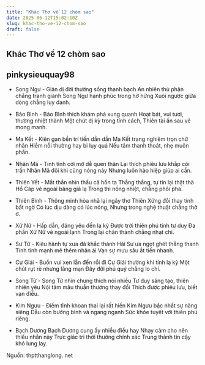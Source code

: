 ```yaml
---
title: "Khác Thơ về 12 chòm sao"
date: 2025-06-12T15:02:10Z
slug: khac-tho-ve-12-chom-sao
draft: false
---
```


## Khác Thơ về 12 chòm sao

## pinkysieuquay98

- Song Ngư -
Giản dị đời thường sống thanh bạch
An nhiên thủ phận chẳng tranh giành
Song Ngư hạnh phúc trong hờ hững
Xuôi ngược giữa dòng chẳng lụy danh.

- Bảo Bình -
Bảo Bình thích khám phá xung quanh
Hoạt bát, vui tươi, thường nhiệt thành
Một chút dị kỳ trong tính cách,
Thiên tài ẩn sau vẻ mong manh.

- Ma Kết -
Kiên gan bền trí tiến dần dần
Ma Kết trang nghiêm trọn chữ nhân
Hiềm nỗi thường hay bi lụy quá
Nếu tâm thanh thoát, nhẹ muôn phần.

- Nhân Mã -
Tính tình cởi mở dễ quen thân
Lại thích phiêu lưu khắp cõi trần
Nhân Mã đôi khi cũng nóng nảy
Nhưng luôn hào hiệp giúp ai cần.

- Thiên Yết -
Mắt thần nhìn thấu cả hồn ta
Thẳng thắng, tự tin lại thật thà
Hổ Cáp vẻ ngoài băng giá lạ
Trong thì nồng nhiệt, chẳng phôi pha.

- Thiên Bình -
Thông minh hòa nhã lại ngây thơ
Thiên Xứng đổi thay tính bất ngờ
Có lúc dịu dàng có lúc nóng,
Nhưng trong nghệ thuật chẳng thờ ơ.

- Xử Nữ -
Hấp dẫn, đáng yêu đến lạ kỳ
Được trời thiên phú tính tư duy
Đa phần Xử Nữ vẻ ngoài lạnh
Trong lại chân thành chẳng nhạt chi.

- Sư Tử -
Kiêu hãnh tự xưa đã khắc thành
Hải Sư ưa ngọt ghét thẳng thanh
Tính tình mạnh mẽ thêm nhân ái
Vạn sự mưu sâu ắt tiến nhanh.

- Cự Giải -
Buồn vui xen lẫn đến rồi đi
Cự Giải thường khi tính lạ kỳ
Một chút rụt rè nhưng lãng mạn
Đây đời phú quý chẳng lo chi.

- Song Tử -
Song Tử nhìn chung thích nói nhiều
Tư duy sáng tạo, thiên nhiên yêu
Nội tâm mâu thuẫn thường thay đổi
Thích được phiêu lưu, biết vạn điều.

- Kim Ngưu -
Điềm tĩnh khoan thai lại rất hiền
Kim Ngưu bậc nhất sự năng siêng
Dẫu còn bướng bỉnh và ngang ngạnh
Sức khỏe tuyệt vời thiên phú riêng.

- Bạch Dương
Bạch Dương cung ấy nhiều điều hay
Nhạy cảm cho nên thiếu nhẫn này
Trực giác tri thời thường chính xác
Trung thành tin cậy khó lung lay.


Nguồn: thptthanglong. net